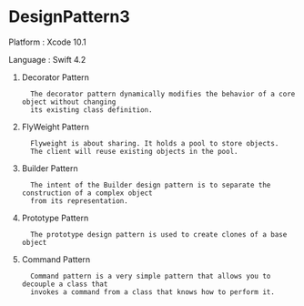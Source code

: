 # DesignPattern3

Platform : Xcode 10.1

Language : Swift 4.2



1. Decorator Pattern

         The decorator pattern dynamically modifies the behavior of a core object without changing
         its existing class definition.
         
2. FlyWeight Pattern

         Flyweight is about sharing. It holds a pool to store objects. 
         The client will reuse existing objects in the pool.

3. Builder Pattern

         The intent of the Builder design pattern is to separate the construction of a complex object 
         from its representation.

4. Prototype Pattern

         The prototype design pattern is used to create clones of a base object

5. Command Pattern

         Command pattern is a very simple pattern that allows you to decouple a class that 
         invokes a command from a class that knows how to perform it.
